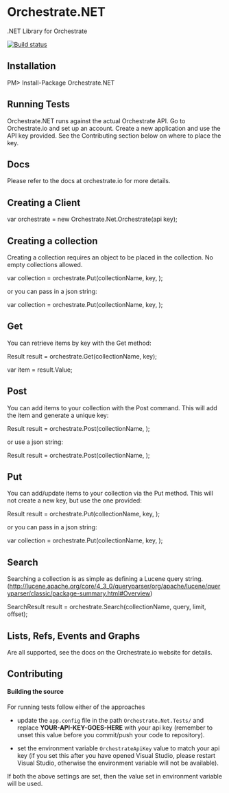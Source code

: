 Orchestrate.NET
===============

.NET Library for Orchestrate

[![Build status](https://ci.appveyor.com/api/projects/status/c40ejfyfohxjblet)](https://ci.appveyor.com/project/RobertSmith/orchestrate-net)

Installation
------------
PM> Install-Package Orchestrate.NET

Running Tests
-------------
Orchestrate.NET runs against the actual Orchestrate API. Go to Orchestrate.io and set up an account. Create a new application and use the API key provided. See the Contributing section below on where to place the key.

Docs
----
Please refer to the docs at orchestrate.io for more details.

Creating a Client
-----------------
var orchestrate = new Orchestrate.Net.Orchestrate(api key);

Creating a collection
---------------------
Creating a collection requires an object to be placed in the collection. No empty collections allowed.

var collection = orchestrate.Put(collectionName, key, <object>);

or you can pass in a json string:

var collection = orchestrate.Put(collectionName, key, <json>);

Get
---
You can retrieve items by key with the Get method:

Result result = orchestrate.Get(collectionName, key);

var item = result.Value;

Post
---
You can add items to your collection with the Post command. This will add the item and generate a unique key:

Result result = orchestrate.Post(collectionName, <object>);

or use a json string:

Result result = orchestrate.Post(collectionName, <json>);

Put
---
You can add/update items to your collection via the Put method. This will not create a new key, but use the one provided:

Result result = orchestrate.Put(collectionName, key, <object>);

or you can pass in a json string:

var collection = orchestrate.Put(collectionName, key, <json>);

Search
------
Searching a collection is as simple as defining a Lucene query string. (http://lucene.apache.org/core/4_3_0/queryparser/org/apache/lucene/queryparser/classic/package-summary.html#Overview)

SearchResult result = orchestrate.Search(collectionName, query, limit, offset);

Lists, Refs, Events and Graphs
-----------------------
Are all supported, see the docs on the Orchestrate.io website for details.

## Contributing

#### Building the source

For running tests follow either of the approaches
  - update the `app.config` file in the path `Orchestrate.Net.Tests/` and replace **YOUR-API-KEY-GOES-HERE** with your api key (remember to unset this value before you commit/push your code to repository).
                                                                                                          
  - set the environment variable `OrchestrateApiKey` value to match your api key (if you set this after you have opened Visual Studio, please restart Visual Studio, otherwise the environment variable will not be available).

  If both the above settings are set, then the value set in environment variable will be used.
